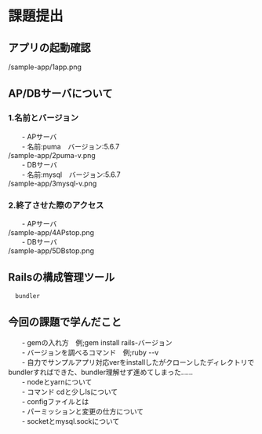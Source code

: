 # 課題提出
## アプリの起動確認
/sample-app/1app.png

## AP/DBサーバについて
### 1.名前とバージョン
　　- APサーバ  
　　- 名前:puma　バージョン:5.6.7  
/sample-app/2puma-v.png  
　　- DBサーバ  
　　- 名前:mysql　バージョン:5.6.7  
/sample-app/3mysql-v.png
### 2.終了させた際のアクセス
　　- APサーバ  
/sample-app/4APstop.png  
　　- DBサーバ  
/sample-app/5DBstop.png  

## Railsの構成管理ツール
      bundler

## 今回の課題で学んだこと
　　- gemの入れ方　例;gem install rails-バージョン  
　　- バージョンを調べるコマンド　例;ruby --v  
　　- 自力でサンプルアプリ対応verをinstallしたがクローンしたディレクトリでbundlerすればできた、bundler理解せず進めてしまった……  
　　- nodeとyarnについて  
　　- コマンド cdと少しlsについて  
　　- configファイルとは  
　　- パーミッションと変更の仕方について  
　　- socketとmysql.sockについて
